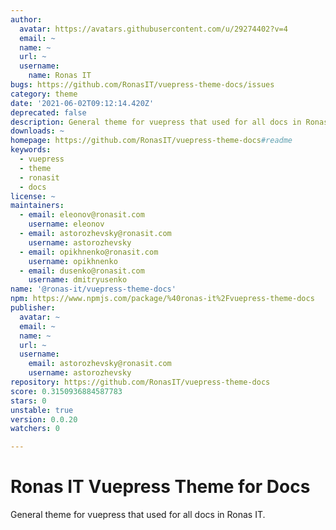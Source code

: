 ```yaml
---
author:
  avatar: https://avatars.githubusercontent.com/u/29274402?v=4
  email: ~
  name: ~
  url: ~
  username:
    name: Ronas IT
bugs: https://github.com/RonasIT/vuepress-theme-docs/issues
category: theme
date: '2021-06-02T09:12:14.420Z'
deprecated: false
description: General theme for vuepress that used for all docs in Ronas IT
downloads: ~
homepage: https://github.com/RonasIT/vuepress-theme-docs#readme
keywords:
  - vuepress
  - theme
  - ronasit
  - docs
license: ~
maintainers:
  - email: eleonov@ronasit.com
    username: eleonov
  - email: astorozhevsky@ronasit.com
    username: astorozhevsky
  - email: opikhnenko@ronasit.com
    username: opikhnenko
  - email: dusenko@ronasit.com
    username: dmitryusenko
name: '@ronas-it/vuepress-theme-docs'
npm: https://www.npmjs.com/package/%40ronas-it%2Fvuepress-theme-docs
publisher:
  avatar: ~
  email: ~
  name: ~
  url: ~
  username:
    email: astorozhevsky@ronasit.com
    username: astorozhevsky
repository: https://github.com/RonasIT/vuepress-theme-docs
score: 0.3150936884587783
stars: 0
unstable: true
version: 0.0.20
watchers: 0

---
```


# Ronas IT Vuepress Theme for Docs

General theme for vuepress that used for all docs in Ronas IT.
